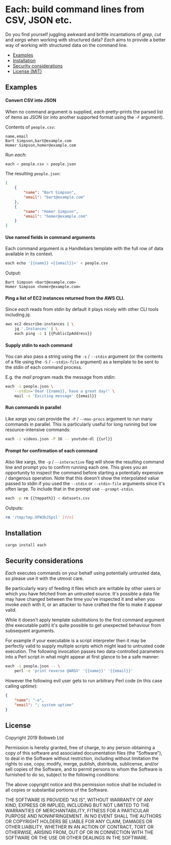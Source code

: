 # Each: build command lines from CSV, JSON etc.

Do you find yourself juggling awkward and brittle incantations of _grep_, _cut_ and _xargs_ when working with structured data? _Each_ aims to provide a better way of working with structured data on the command line.

* [Examples](#Examples)
* [Installation](#Installation)
* [Security considerations](#Security-considerations)
* [License (MIT)](#License)

## Examples

#### Convert CSV into JSON
When no command argument is supplied, _each_ pretty-prints the parsed list of items as JSON (or into another supported format using the `-F` argument).

Contents of `people.csv`:
```
name,email
Bart Simpson,bart@example.com
Homer Simpson,homer@example.com
```

Run _each_:
```sh
each < people.csv > people.json
```

The resulting `people.json`:
```json
[
	{
		"name": "Bart Simpson",
		"email": "bart@example.com"
	},
	{
		"name": "Homer Simpson",
		"email": "homer@example.com"
	}
]
```

#### Use named fields in command arguments

Each command argument is a Handlebars template with the full row of data available in its context.

```sh
each echo '{{name}} <{{email}}>' < people.csv
```

Output:
```
Bart Simpson <bart@example.com>
Homer Simpson <homer@example.com>

```

#### Ping a list of EC2 instances returned from the AWS CLI.

Since _each_ reads from stdin by default it plays nicely with other CLI tools including _jq_.

```sh
aws ec2 describe-instances | \
	jq '.Instances' | \
	each ping -c 1 {{PublicIpAddress}}
```

#### Supply stdin to each command

You can also pass a string using the `-s` / `--stdin` argument (or the contents of a file using the `-S` / `--stdin-file` argument) as a template to be sent to the stdin of each command process.

E.g. the _mail_ program reads the message from stdin:
```sh
each -i people.json \
	--stdin='Dear {{name}}, have a great day!' \
	mail -s 'Exciting message' {{email}}
```

#### Run commands in parallel

Like _xargs_ you can provide the `-P` / `--max-procs` argument to run many commands in parallel. This is particularly useful for long running but low resource-intensive commands:

```sh
each -i videos.json -P 16 -- youtube-dl {{url}}

```

#### Prompt for confirmation of each command

Also like xargs, the `-p` / `--interactive` flag will show the resulting command line and prompt you to confirm running each one. This gives you an opportunity to inspect the command before starting a potentially expensive / dangerous operation. Note that this doesn't show the interpolated value passed to stdin if you used the `--stdin` or `--stdin-file` arguments since it's often large. To include that in the prompt use `--prompt-stdin`.

```sh
each -p rm {{tmppath}} < datasets.csv
```

Outputs:
```sh
rm '/tmp/tmp.OFW3bJ5psl' [Y/n]
```

## Installation

```sh
cargo install each
```

## Security considerations

_Each_ executes commands on your behalf using potentially untrusted data, so please use it with the utmost care.

Be particularly wary of feeding it files which are writable by other users or which you have fetched from an untrusted source. It's possible a data file may have changed between the time you've inspected it and when you invoke _each_ with it, or an attacker to have crafted the file to make it appear valid.

While it doesn't apply template substitutions to the first command argument (the executable path) it's quite possible to get unexpected behaviour from subsequent arguments.

For example if your executable is a script interpreter then it may be perfectly valid to supply multiple scripts which might lead to untrusted code execution. The following invocation passes two data-controlled parameters into a Perl script in what might appear at first glance to be a safe manner: 

```sh
each -i people.json -- \
	perl -e 'print reverse @ARGV' '{{name}}' '{{email}}'
```

However the following evil user gets to run arbitrary Perl code (in this case calling _uptime_):
```json
{
	"name": "-e",
	"email": "; system uptime"
}
```

## License

Copyright 2019 Bobweb Ltd

Permission is hereby granted, free of charge, to any person obtaining a copy of this software and associated documentation files (the "Software"), to deal in the Software without restriction, including without limitation the rights to use, copy, modify, merge, publish, distribute, sublicense, and/or sell copies of the Software, and to permit persons to whom the Software is furnished to do so, subject to the following conditions:

The above copyright notice and this permission notice shall be included in all copies or substantial portions of the Software.

THE SOFTWARE IS PROVIDED "AS IS", WITHOUT WARRANTY OF ANY KIND, EXPRESS OR IMPLIED, INCLUDING BUT NOT LIMITED TO THE WARRANTIES OF MERCHANTABILITY, FITNESS FOR A PARTICULAR PURPOSE AND NONINFRINGEMENT. IN NO EVENT SHALL THE AUTHORS OR COPYRIGHT HOLDERS BE LIABLE FOR ANY CLAIM, DAMAGES OR OTHER LIABILITY, WHETHER IN AN ACTION OF CONTRACT, TORT OR OTHERWISE, ARISING FROM, OUT OF OR IN CONNECTION WITH THE SOFTWARE OR THE USE OR OTHER DEALINGS IN THE SOFTWARE.
